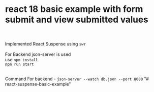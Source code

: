 # react 18 basic example with form submit and view submitted values<br><br>
Implemented React Suspense using `swr`<br><br>
For Backend json-server is used  <br>
use `npm install`<br>
    `npm run start`<br><br>

Command For backend - `json-server --watch db.json --port 8080` "# react-suspense-basic-example" 
